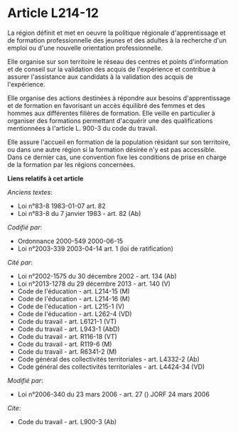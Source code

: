 # Article L214-12

La région définit et met en oeuvre la politique régionale d'apprentissage et de formation professionnelle des jeunes et des
adultes à la recherche d'un emploi ou d'une nouvelle orientation professionnelle. 

Elle organise sur son territoire le réseau des centres et points d'information et de conseil sur la validation des acquis de
l'expérience et contribue à assurer l'assistance aux candidats à la validation des acquis de l'expérience. 

Elle organise des actions destinées à répondre aux besoins d'apprentissage et de formation en favorisant un accès équilibré
des femmes et des hommes aux différentes filières de formation. Elle veille en particulier à organiser des formations
permettant d'acquérir une des qualifications mentionnées à l'article L. 900-3 du code du travail. 

Elle assure l'accueil en formation de la population résidant sur son territoire, ou dans une autre région si la formation
désirée n'y est pas accessible. Dans ce dernier cas, une convention fixe les conditions de prise en charge de la formation
par les régions concernées.

**Liens relatifs à cet article**

_Anciens textes_:

  - Loi n°83-8 1983-01-07 art. 82
  - Loi n°83-8 du 7 janvier 1983 - art. 82 (Ab)

_Codifié par_:

  - Ordonnance 2000-549 2000-06-15
  - Loi n°2003-339 2003-04-14 art. 1 (loi de ratification)

_Cité par_:

  - Loi n°2002-1575 du 30 décembre 2002 - art. 134 (Ab)
  - Loi n°2013-1278 du 29 décembre 2013 - art. 140 (V)
  - Code de l'éducation - art. L214-15 (M)
  - Code de l'éducation - art. L214-16 (M)
  - Code de l'éducation - art. L215-1 (V)
  - Code de l'éducation - art. L262-4 (VD)
  - Code du travail - art. L6121-1 (VT)
  - Code du travail - art. L943-1 (AbD)
  - Code du travail - art. R116-18 (VT)
  - Code du travail - art. R119-6 (M)
  - Code du travail - art. R6341-2 (M)
  - Code général des collectivités territoriales - art. L4332-2 (Ab)
  - Code général des collectivités territoriales - art. L4424-34 (VD)

_Modifié par_:

  - Loi n°2006-340 du 23 mars 2006 - art. 27 () JORF 24 mars 2006

_Cite_:

  - Code du travail - art. L900-3 (Ab)
